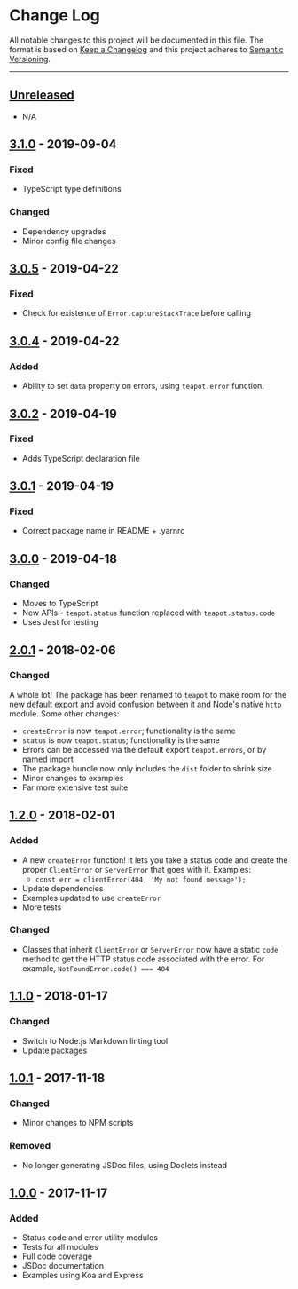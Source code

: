 # Change Log

All notable changes to this project will be documented in this file. The format is based on
[Keep a Changelog](http://keepachangelog.com/en/1.0.0/) and this project adheres to
[Semantic Versioning](http://semver.org/spec/v2.0.0.html).

---

## [Unreleased](https://github.com/greylocklabs/teapot/compare/3.0.5...HEAD)

- N/A

## [3.1.0](https://github.com/greylocklabs/teapot/compare/3.0.5...3.1.0) - 2019-09-04

### Fixed

- TypeScript type definitions

### Changed

- Dependency upgrades
- Minor config file changes

## [3.0.5](https://github.com/greylocklabs/teapot/compare/3.0.4...3.0.5) - 2019-04-22

### Fixed

- Check for existence of `Error.captureStackTrace` before calling

## [3.0.4](https://github.com/greylocklabs/teapot/compare/3.0.2...3.0.4) - 2019-04-22

### Added

- Ability to set `data` property on errors, using `teapot.error` function.

## [3.0.2](https://github.com/greylocklabs/teapot/compare/3.0.1...3.0.2) - 2019-04-19

### Fixed

- Adds TypeScript declaration file

## [3.0.1](https://github.com/greylocklabs/teapot/compare/3.0.0...3.0.1) - 2019-04-19

### Fixed

- Correct package name in README + .yarnrc

## [3.0.0](https://github.com/greylocklabs/teapot/compare/2.0.1...3.0.0) - 2019-04-18

### Changed

- Moves to TypeScript
- New APIs - `teapot.status` function replaced with `teapot.status.code`
- Uses Jest for testing

## [2.0.1](https://github.com/greylocklabs/teapot/compare/1.2.0...2.0.1) - 2018-02-06

### Changed

A whole lot! The package has been renamed to `teapot` to make room for the new default export and avoid confusion
between it and Node's native `http` module. Some other changes:

- `createError` is now `teapot.error`; functionality is the same
- `status` is now `teapot.status`; functionality is the same
- Errors can be accessed via the default export `teapot.errors`, or by named import
- The package bundle now only includes the `dist` folder to shrink size
- Minor changes to examples
- Far more extensive test suite

## [1.2.0](https://github.com/greylocklabs/teapot/compare/1.1.0...1.2.0) - 2018-02-01

### Added

- A new `createError` function! It lets you take a status code and create the proper `ClientError`
  or `ServerError` that goes with it. Examples:
  - `const err = clientError(404, 'My not found message');`
- Update dependencies
- Examples updated to use `createError`
- More tests

### Changed

- Classes that inherit `ClientError` or `ServerError` now have a static `code` method to get the
  HTTP status code associated with the error. For example, `NotFoundError.code() === 404`

## [1.1.0](https://github.com/greylocklabs/teapot/compare/1.0.1...1.1.0) - 2018-01-17

### Changed

- Switch to Node.js Markdown linting tool
- Update packages

## [1.0.1](https://github.com/greylocklabs/teapot/compare/1.0.0...1.0.1) - 2017-11-18

### Changed

- Minor changes to NPM scripts

### Removed

- No longer generating JSDoc files, using Doclets instead

## [1.0.0](https://github.com/greylocklabs/teapot/releases/tag/1.0.0) - 2017-11-17

### Added

- Status code and error utility modules
- Tests for all modules
- Full code coverage
- JSDoc documentation
- Examples using Koa and Express
